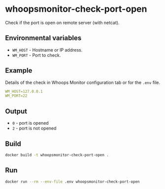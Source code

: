 # whoopsmonitor-check-port-open

Check if the port is open on remote server (with netcat).

## Environmental variables

-   `WM_HOST` - Hostname or IP address.
-   `WM_PORT` - Port to check.

## Example

Details of the check in Whoops Monitor configuration tab or for the `.env` file.

```yaml
WM_HOST=127.0.0.1
WM_PORT=22
```

## Output

-   `0` - port is opened
-   `2` - port is not opened

## Build

```sh
docker build -t whoopsmonitor-check-port-open .
```

## Run

```bash
docker run --rm --env-file .env whoopsmonitor-check-port-open
```

